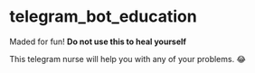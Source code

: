# telegram_bot_education
Maded for fun! 
**Do not use this to heal yourself**

This telegram nurse will help you with any of your problems. 😂
